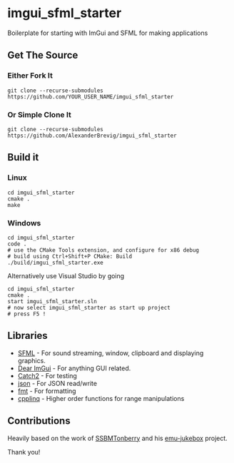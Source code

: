 # imgui_sfml_starter

Boilerplate for starting with ImGui and SFML for making applications

## Get The Source

### Either Fork It
    git clone --recurse-submodules https://github.com/YOUR_USER_NAME/imgui_sfml_starter

### Or Simple Clone It
    git clone --recurse-submodules https://github.com/AlexanderBrevig/imgui_sfml_starter

## Build it
### Linux

    cd imgui_sfml_starter
    cmake .
    make

### Windows

    cd imgui_sfml_starter
    code .
    # use the CMake Tools extension, and configure for x86 debug
    # build using Ctrl+Shift+P CMake: Build
    ./build/imgui_sfml_starter.exe
    
Alternatively use Visual Studio by going

    cd imgui_sfml_starter
    cmake .
    start imgui_sfml_starter.sln
    # now select imgui_sfml_starter as start up project
    # press F5 !    
    

## Libraries
- [SFML](https://github.com/SFML/SFML) - For sound streaming, window, clipboard and displaying graphics.
- [Dear ImGui](https://github.com/ocornut/imgui) - For anything GUI related.
- [Catch2](https://github.com/catchorg/Catch2/) - For testing
- [json](https://github.com/nlohmann/json) - For JSON read/write
- [fmt](https://github.com/fmtlib/fmt) - For formatting
- [cpplinq](https://github.com/mrange/cpplinq) - Higher order functions for range manipulations

## Contributions
Heavily based on the work of [SSBMTonberry](https://github.com/ssbmtonberry) and his [emu-jukebox](https://github.com/SSBMTonberry/emu-jukebox) project.

Thank you!
